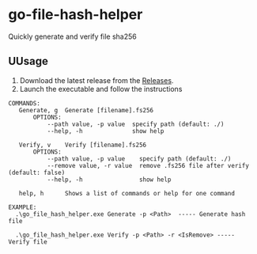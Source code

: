# go-file-hash-helper

Quickly generate and verify file sha256

## UUsage
1. Download the latest release from the [Releases](https://github.com/dreamguxiang/go-file-hash-helper/releases).
2. Launch the executable and follow the instructions
```
COMMANDS:
   Generate, g  Generate [filename].fs256
       OPTIONS:
           --path value, -p value  specify path (default: ./)
           --help, -h              show help

   Verify, v    Verify [filename].fs256
       OPTIONS:
           --path value, -p value    specify path (default: ./)
           --remove value, -r value  remove .fs256 file after verify (default: false)
           --help, -h                show help
    
   help, h      Shows a list of commands or help for one command

EXAMPLE:
  .\go_file_hash_helper.exe Generate -p <Path>  ----- Generate hash file

  .\go_file_hash_helper.exe Verify -p <Path> -r <IsRemove> ----- Verify file 

```


